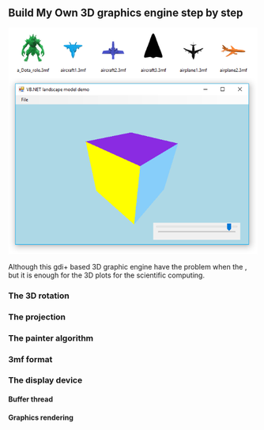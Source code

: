 ## Build My Own 3D graphics engine step by step

![](./screenshot.png)

Although this gdi+ based 3D graphic engine have the problem when the , but it is enough for the 3D plots for the scientific computing.

### The 3D rotation
### The projection
### The painter algorithm

### 3mf format

### The display device
#### Buffer thread
#### Graphics rendering